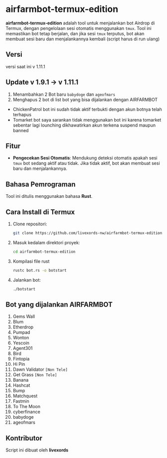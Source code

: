 # airfarmbot-termux-edition
**airfarmbot-termux-edition** adalah tool untuk menjalankan bot Airdrop di Termux, dengan pengelolaan sesi otomatis menggunakan `tmux`. Tool ini memastikan bot tetap berjalan, dan jika sesi `tmux` terputus, bot akan membuat sesi baru dan menjalankannya kembali (script harus di run ulang)

## Versi
versi saat ini v 1.11.1

## Update v 1.9.1 -> v 1.11.1
1. Menambahkan 2 Bot baru `babydoge` dan `ageofmars`
2. Menghapus 2 bot di list bot yang bisa dijalankan dengan AIRFARMBOT
 - ChickenPatrol bot ini sudah tidak aktif terbukti dengan akun botnya telah terhapus
 - Tomarket bot saya sarankan tidak menggunakan bot ini karena tomarket sebentar lagi lounching dikhawatirkan akun terkena suspend maupun banned


## Fitur
- **Pengecekan Sesi Otomatis**: Mendukung deteksi otomatis apakah sesi `tmux` bot sedang aktif atau tidak. Jika tidak aktif, bot akan membuat sesi baru dan menjalankannya.
  
## Bahasa Pemrograman
Tool ini ditulis menggunakan bahasa **Rust**.

## Cara Install di Termux

1. Clone repositori:
   ```bash
   git clone https://github.com/livexords-nw/airfarmbot-termux-edition.git
2. Masuk kedalam direktori proyek:
    ```bash
    cd airfarmbot-termux-edition
3. Kompilasi file rust
    ```bash
    rustc bot.rs -o botstart
4. Jalankan bot:
    ```bash
    ./botstart

## Bot yang dijalankan AIRFARMBOT

1. Gems Wall
2. Blum 
3. Etherdrop
4. Pumpad
5. Wonton
6. Yescoin
7. Agent301
8. Bird 
9. Fintopia
10. Hi Pin
11. Dawn Validator `[Non Tele]`
12. Get Grass `[Non Tele]`
13. Banana
14. Hashcat
15. Bump
16. Matchquest
17. Fastmin
18. To The Moon
19. cyberfinance
20. babydoge
21. ageofmars

## Kontributor
Script ini dibuat oleh **livexords**